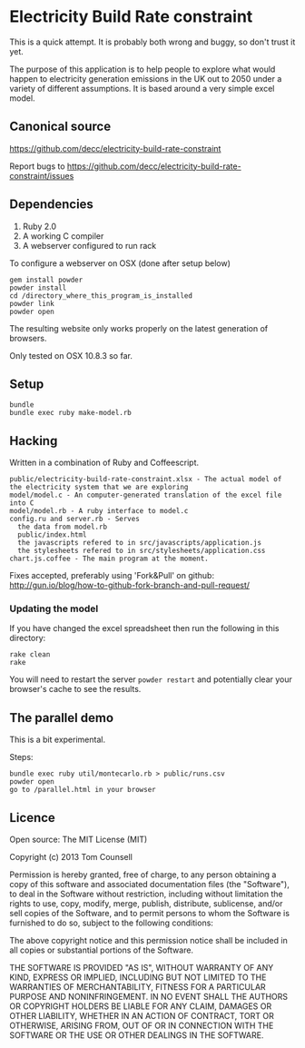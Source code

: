 # Electricity Build Rate constraint

This is a quick attempt. It is probably both wrong and buggy, so don't trust it yet.

The purpose of this application is to help people to explore what would happen to electricity generation emissions in the UK out to 2050 under a variety of different assumptions. It is based around a very simple excel model.

## Canonical source

<https://github.com/decc/electricity-build-rate-constraint>

Report bugs to <https://github.com/decc/electricity-build-rate-constraint/issues>

## Dependencies

1. Ruby 2.0
2. A working C compiler
3. A webserver configured to run rack

To configure a webserver on OSX (done after setup below)

    gem install powder
    powder install
    cd /directory_where_this_program_is_installed
    powder link
    powder open
  
The resulting website only works properly on the latest generation of browsers.

Only tested on OSX 10.8.3 so far.

## Setup

    bundle
    bundle exec ruby make-model.rb

## Hacking

Written in a combination of Ruby and Coffeescript. 

    public/electricity-build-rate-constraint.xlsx - The actual model of the electricity system that we are exploring
    model/model.c - An computer-generated translation of the excel file into C
    model/model.rb - A ruby interface to model.c
    config.ru and server.rb - Serves 
      the data from model.rb
      public/index.html
      the javascripts refered to in src/javascripts/application.js
      the stylesheets refered to in src/stylesheets/application.css
    chart.js.coffee - The main program at the moment.

Fixes accepted, preferably using 'Fork&Pull' on github: <http://gun.io/blog/how-to-github-fork-branch-and-pull-request/>

### Updating the model

If you have changed the excel spreadsheet then run the following in this directory:

    rake clean
    rake

You will need to restart the server ``powder restart`` and potentially clear your browser's cache to see the results.


## The parallel demo

This is a bit experimental.

Steps: 

    bundle exec ruby util/montecarlo.rb > public/runs.csv
    powder open
    go to /parallel.html in your browser

## Licence

Open source: The MIT License (MIT)

Copyright (c) 2013 Tom Counsell

Permission is hereby granted, free of charge, to any person obtaining a copy
of this software and associated documentation files (the "Software"), to deal
in the Software without restriction, including without limitation the rights
to use, copy, modify, merge, publish, distribute, sublicense, and/or sell
copies of the Software, and to permit persons to whom the Software is
furnished to do so, subject to the following conditions:

The above copyright notice and this permission notice shall be included in
all copies or substantial portions of the Software.

THE SOFTWARE IS PROVIDED "AS IS", WITHOUT WARRANTY OF ANY KIND, EXPRESS OR
IMPLIED, INCLUDING BUT NOT LIMITED TO THE WARRANTIES OF MERCHANTABILITY,
FITNESS FOR A PARTICULAR PURPOSE AND NONINFRINGEMENT. IN NO EVENT SHALL THE
AUTHORS OR COPYRIGHT HOLDERS BE LIABLE FOR ANY CLAIM, DAMAGES OR OTHER
LIABILITY, WHETHER IN AN ACTION OF CONTRACT, TORT OR OTHERWISE, ARISING FROM,
OUT OF OR IN CONNECTION WITH THE SOFTWARE OR THE USE OR OTHER DEALINGS IN
THE SOFTWARE.

